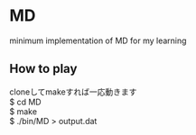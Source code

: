 ﻿# MD
minimum implementation of MD for my learning

## How to play
cloneしてmakeすれば一応動きます  
$ cd MD  
$ make  
$ ./bin/MD > output.dat  
